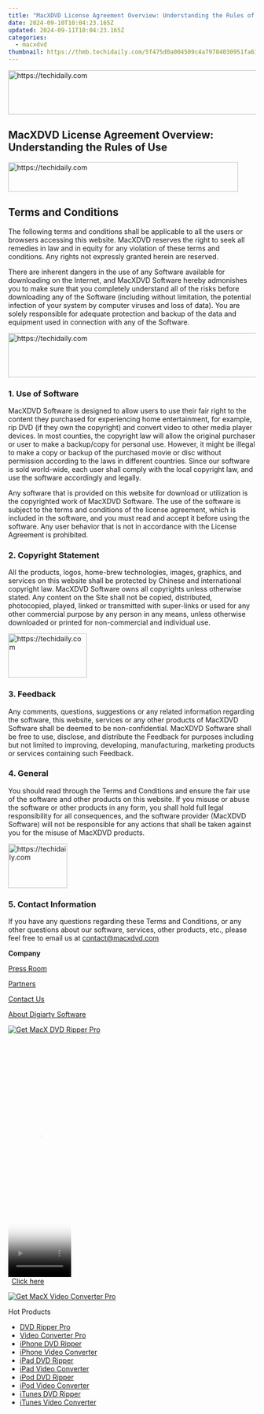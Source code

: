 ```yaml
---
title: "MacXDVD License Agreement Overview: Understanding the Rules of Use"
date: 2024-09-10T10:04:23.165Z
updated: 2024-09-11T10:04:23.165Z
categories:
  - macxdvd
thumbnail: https://thmb.techidaily.com/5f475d0a004509c4a79784030951fa61283b4484815daf27a43d6a0afc55a2c8.jpg
---
```






<!-- affiliate ads begin -->
<a href="https://bluettiit.sjv.io/c/5597632/2114267/17093" target="_top" id="2114267">
  <img src="//a.impactradius-go.com/display-ad/17093-2114267" border="0" alt="https://techidaily.com" width="728" height="90"/>
</a>
<img height="0" width="0" src="https://bluettiit.sjv.io/i/5597632/2114267/17093" style="position:absolute;visibility:hidden;" border="0" />
<!-- affiliate ads end -->




## MacXDVD License Agreement Overview: Understanding the Rules of Use





<!-- affiliate ads begin -->
<a href="https://aligracehair.sjv.io/c/5597632/2135404/19272" target="_top" id="2135404">
  <img src="//a.impactradius-go.com/display-ad/19272-2135404" border="0" alt="https://techidaily.com" width="468" height="60"/>
</a>
<img height="0" width="0" src="https://aligracehair.sjv.io/i/5597632/2135404/19272" style="position:absolute;visibility:hidden;" border="0" />
<!-- affiliate ads end -->




## Terms and Conditions

The following terms and conditions shall be applicable to all the users or browsers accessing this website. MacXDVD reserves the right to seek all remedies in law and in equity for any violation of these terms and conditions. Any rights not expressly granted herein are reserved. 

There are inherent dangers in the use of any Software available for downloading on the Internet, and MacXDVD Software hereby admonishes you to make sure that you completely understand all of the risks before downloading any of the Software (including without limitation, the potential infection of your system by computer viruses and loss of data). You are solely responsible for adequate protection and backup of the data and equipment used in connection with any of the Software. 





<!-- affiliate ads begin -->
<a href="https://unicoeye.pxf.io/c/5597632/2134236/18498" target="_top" id="2134236">
  <img src="//a.impactradius-go.com/display-ad/18498-2134236" border="0" alt="https://techidaily.com" width="728" height="90"/>
</a>
<img height="0" width="0" src="https://unicoeye.pxf.io/i/5597632/2134236/18498" style="position:absolute;visibility:hidden;" border="0" />
<!-- affiliate ads end -->




### 1\. Use of Software

MacXDVD Software is designed to allow users to use their fair right to the content they purchased for experiencing home entertainment, for example, rip DVD (if they own the copyright) and convert video to other media player devices. In most counties, the copyright law will allow the original purchaser or user to make a backup/copy for personal use. However, it might be illegal to make a copy or backup of the purchased movie or disc without permission according to the laws in different countries. Since our software is sold world-wide, each user shall comply with the local copyright law, and use the software accordingly and legally. 

Any software that is provided on this website for download or utilization is the copyrighted work of MacXDVD Software. The use of the software is subject to the terms and conditions of the license agreement, which is included in the software, and you must read and accept it before using the software. Any user behavior that is not in accordance with the License Agreement is prohibited.

### 2\. Copyright Statement

All the products, logos, home-brew technologies, images, graphics, and services on this website shall be protected by Chinese and international copyright law. MacXDVD Software owns all copyrights unless otherwise stated. Any content on the Site shall not be copied, distributed, photocopied, played, linked or transmitted with super-links or used for any other commercial purpose by any person in any means, unless otherwise downloaded or printed for non-commercial and individual use. 





<!-- affiliate ads begin -->
<a href="https://aligracehair.sjv.io/c/5597632/2135366/19272" target="_top" id="2135366">
  <img src="//a.impactradius-go.com/display-ad/19272-2135366" border="0" alt="https://techidaily.com" width="160" height="90"/>
</a>
<img height="0" width="0" src="https://aligracehair.sjv.io/i/5597632/2135366/19272" style="position:absolute;visibility:hidden;" border="0" />
<!-- affiliate ads end -->




###  3\. Feedback

Any comments, questions, suggestions or any related information regarding the software, this website, services or any other products of MacXDVD Software shall be deemed to be non-confidential. MacXDVD Software shall be free to use, disclose, and distribute the Feedback for purposes including but not limited to improving, developing, manufacturing, marketing products or services containing such Feedback.

### 4\. General

You should read through the Terms and Conditions and ensure the fair use of the software and other products on this website. If you misuse or abuse the software or other products in any form, you shall hold full legal responsibility for all consequences, and the software provider (MacXDVD Software) will not be responsible for any actions that shall be taken against you for the misuse of MacXDVD products.





<!-- affiliate ads begin -->
<a href="https://aligracehair.sjv.io/c/5597632/2115938/19272" target="_top" id="2115938">
  <img src="//a.impactradius-go.com/display-ad/19272-2115938" border="0" alt="https://techidaily.com" width="120" height="90"/>
</a>
<img height="0" width="0" src="https://aligracehair.sjv.io/i/5597632/2115938/19272" style="position:absolute;visibility:hidden;" border="0" />
<!-- affiliate ads end -->




### 5\. Contact Information

If you have any questions regarding these Terms and Conditions, or any other questions about our software, services, other products, etc., please feel free to email us at [contact@macxdvd.com](https://tools.techidaily.com/macxdvd/products/)

**Company**

[Press Room](https://tools.techidaily.com/macxdvd/products/)

[Partners](https://tools.techidaily.com/macxdvd/products/)

[Contact Us](https://tools.techidaily.com/macxdvd/products/)

[About Digiarty Software](https://tools.techidaily.com/macxdvd/products/)

[![Get MacX DVD Ripper Pro](https://www.macxdvd.com/company/../adv/banner-ad1.jpg)](https://www.macxdvd.com/company/../mac-dvd-ripper-pro/buy.htm) 





<!-- affiliate ads begin -->
<span id="1938136">
					<video width="128" height="480" style="cursor:pointer"
           poster="//a.impactradius-go.com/display-clicktoplayimage/1938136.png"
           onclick="if(!this.playClicked){this.play();this.setAttribute('controls',true);this.playClicked=true;}">
	   <source src="//a.impactradius-go.com/display-ad/22993-1938136">
	   <img src="//a.impactradius-go.com/display-clicktoplayimage/1938136.png" style="border: none; height: 100%; width: 100%; object-fit: contain">
	</video>
	<div style="width:80px;text-align:center"><a href="javascript:window.open(decodeURIComponent('https%3A%2F%2Fhomestyler.sjv.io%2Fc%2F5597632%2F1938136%2F22993'), '_blank');void(0);">Click here</a></div>
</span>
<img height="0" width="0" src="https://imp.pxf.io/i/5597632/1938136/22993" style="position:absolute;visibility:hidden;" border="0" />
<!-- affiliate ads end -->




[![Get MacX Video Converter Pro](https://www.macxdvd.com/company/../adv/banner-ad2.jpg)](https://www.macxdvd.com/company/../mac-video-converter-pro/buy.htm) 

Hot Products

* [DVD Ripper Pro](https://tools.techidaily.com/macxdvd/products/)
* [Video Converter Pro](https://tools.techidaily.com/macxdvd/products/)
* [iPhone DVD Ripper](https://tools.techidaily.com/macxdvd/products/)
* [iPhone Video Converter](https://tools.techidaily.com/macxdvd/products/)
* [iPad DVD Ripper](https://tools.techidaily.com/macxdvd/products/)
* [iPad Video Converter](https://tools.techidaily.com/macxdvd/products/)
* [iPod DVD Ripper](https://tools.techidaily.com/macxdvd/products/)
* [iPod Video Converter](https://tools.techidaily.com/macxdvd/products/)
* [iTunes DVD Ripper](https://tools.techidaily.com/macxdvd/products/)
* [iTunes Video Converter](https://tools.techidaily.com/macxdvd/products/)

<ins class="adsbygoogle"
     style="display:block"
     data-ad-format="autorelaxed"
     data-ad-client="ca-pub-7571918770474297"
     data-ad-slot="1223367746"></ins>



<ins class="adsbygoogle"
     style="display:block"
     data-ad-client="ca-pub-7571918770474297"
     data-ad-slot="8358498916"
     data-ad-format="auto"
     data-full-width-responsive="true"></ins>



